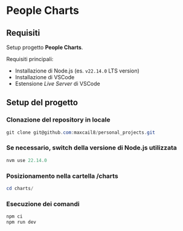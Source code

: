 # People Charts

## Requisiti

Setup progetto **People Charts**.

Requisiti principali:

- Installazione di Node.js (es. `v22.14.0` LTS version)
- Installazione di VSCode
- Estensione _Live Server_ di VSCode

## Setup del progetto

### Clonazione del repository in locale

```ps1
git clone git@github.com:maxcail8/personal_projects.git
```

### Se necessario, switch della versione di Node.js utilizzata

```ps1
nvm use 22.14.0
```

### Posizionamento nella cartella /charts

```ps1
cd charts/
```

### Esecuzione dei comandi

```ps1
npm ci
npm run dev
```
